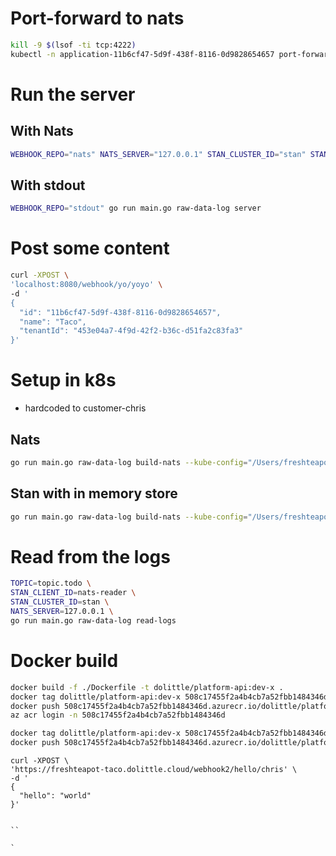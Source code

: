# Port-forward to nats
```sh
kill -9 $(lsof -ti tcp:4222)
kubectl -n application-11b6cf47-5d9f-438f-8116-0d9828654657 port-forward svc/nats 4222:4222 &
```

# Run the server
## With Nats
```sh
WEBHOOK_REPO="nats" NATS_SERVER="127.0.0.1" STAN_CLUSTER_ID="stan" STAN_CLIENT_ID="webhook-1" go run main.go raw-data-log server
```
## With stdout
```sh
WEBHOOK_REPO="stdout" go run main.go raw-data-log server
```

# Post some content

```sh
curl -XPOST \
'localhost:8080/webhook/yo/yoyo' \
-d '
{
  "id": "11b6cf47-5d9f-438f-8116-0d9828654657",
  "name": "Taco",
  "tenantId": "453e04a7-4f9d-42f2-b36c-d51fa2c83fa3"
}'
```

# Setup in k8s
- hardcoded to customer-chris
## Nats
```sh
go run main.go raw-data-log build-nats --kube-config="/Users/freshteapot/.kube/config" --action=upsert ./k8s/single-server-nats.yml
```

## Stan with in memory store
```sh
go run main.go raw-data-log build-nats --kube-config="/Users/freshteapot/.kube/config" --action=upsert ./k8s/single-server-stan-memory.yml
```


# Read from the logs
```sh
TOPIC=topic.todo \
STAN_CLIENT_ID=nats-reader \
STAN_CLUSTER_ID=stan \
NATS_SERVER=127.0.0.1 \
go run main.go raw-data-log read-logs
```


# Docker build
```sh
docker build -f ./Dockerfile -t dolittle/platform-api:dev-x .
docker tag dolittle/platform-api:dev-x 508c17455f2a4b4cb7a52fbb1484346d.azurecr.io/dolittle/platform/platform-api:dev-x
docker push 508c17455f2a4b4cb7a52fbb1484346d.azurecr.io/dolittle/platform/platform-api:dev-x
az acr login -n 508c17455f2a4b4cb7a52fbb1484346d
```


```sh
docker tag dolittle/platform-api:dev-x 508c17455f2a4b4cb7a52fbb1484346d.azurecr.io/dolittle/platform/platform-api:latest
docker push 508c17455f2a4b4cb7a52fbb1484346d.azurecr.io/dolittle/platform/platform-api:latest
```



```
curl -XPOST \
'https://freshteapot-taco.dolittle.cloud/webhook2/hello/chris' \
-d '
{
  "hello": "world"
}'


``

`